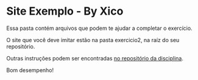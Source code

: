 # Site Exemplo - By Xico

Essa pasta contém arquivos que podem te ajudar a completar o exercício.

O site que você deve imitar estão na pasta exercicio2, na raíz do seu repositório.

Outras instruções podem ser encontradas [no repositório da disciplina](https://github.com/pwebufersa/pweb_2020.2_xicoArrruda/).

Bom desempenho!